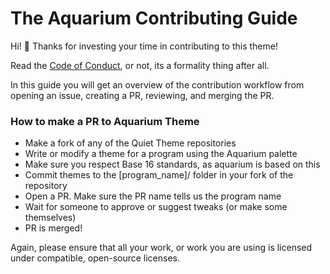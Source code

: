 # The Aquarium Contributing Guide <!-- omit in toc -->

Hi! 👋 Thanks for investing your time in contributing to this theme!

Read the [Code of Conduct](./CODE_OF_CONDUCT.md), or not, its a formality thing after all.

In this guide you will get an overview of the contribution workflow from opening an issue, creating a PR, reviewing, and merging the PR.

### How to make a PR to Aquarium Theme

   - Make a fork of any of the Quiet Theme repositories
   - Write or modify a theme for a program using the Aquarium palette
   - Make sure you respect Base 16 standards, as aquarium is based on this
   - Commit themes to the [program_name]/ folder in your fork of the repository
   - Open a PR. Make sure the PR name tells us the program name
   - Wait for someone to approve or suggest tweaks (or make some themselves)
   - PR is merged!

Again, please ensure that all your work, or work you are using is licensed under compatible, open-source licenses.
